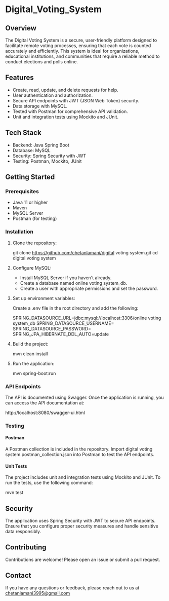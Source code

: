 # Digital_Voting_System

## Overview

The Digital Voting System is a secure, user-friendly platform designed to facilitate remote voting processes, ensuring that each vote is counted accurately and efficiently. This system is ideal for organizations, educational institutions, and communities that require a reliable method to conduct elections and polls online.
## Features

- Create, read, update, and delete requests for help.
- User authentication and authorization.
- Secure API endpoints with JWT (JSON Web Token) security.
- Data storage with MySQL.
- Tested with Postman for comprehensive API validation.
- Unit and integration tests using Mockito and JUnit.

## Tech Stack

- Backend: Java Spring Boot
- Database: MySQL
- Security: Spring Security with JWT
- Testing: Postman, Mockito, JUnit

## Getting Started

### Prerequisites

- Java 11 or higher
- Maven
- MySQL Server
- Postman (for testing)

### Installation

1. Clone the repository:

    
    git clone https://github.com/chetanlamani/digital voting system.git
    cd digital voting system
    

2. Configure MySQL:

    - Install MySQL Server if you haven't already.
    - Create a database named online voting system_db.
    - Create a user with appropriate permissions and set the password.

3. Set up environment variables:

    Create a .env file in the root directory and add the following:

    
    SPRING_DATASOURCE_URL=jdbc:mysql://localhost:3306/online voting system_db
    SPRING_DATASOURCE_USERNAME=<username>
    SPRING_DATASOURCE_PASSWORD=<password>
    SPRING_JPA_HIBERNATE_DDL_AUTO=update
    

4. Build the project:

    
    mvn clean install
    

5. Run the application:

    
    mvn spring-boot:run
    

### API Endpoints

The API is documented using Swagger. Once the application is running, you can access the API documentation at:

http://localhost:8080/swagger-ui.html

### Testing

#### Postman

A Postman collection is included in the repository. Import digital voting system.postman_collection.json into Postman to test the API endpoints.

#### Unit Tests

The project includes unit and integration tests using Mockito and JUnit. To run the tests, use the following command:

mvn test

## Security

The application uses Spring Security with JWT to secure API endpoints. Ensure that you configure proper security measures and handle sensitive data responsibly.

## Contributing

Contributions are welcome! Please open an issue or submit a pull request.

## Contact

If you have any questions or feedback, please reach out to us at chetanlamani3995@gmail.com
